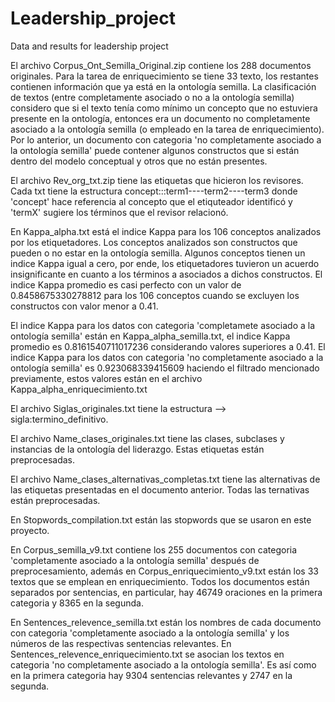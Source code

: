 # Leadership_project
Data and results for leadership project

El archivo Corpus_Ont_Semilla_Original.zip contiene los 288 documentos originales. Para la tarea de enriquecimiento se tiene 33 texto, los restantes contienen información que ya está en la ontología semilla. La clasificación de textos (entre completamente asociado o no a la ontología semilla) considero que si el texto tenía como mínimo un concepto que no estuviera presente en la ontología, entonces era un documento no completamente asociado a la ontología semilla (o empleado en la tarea de enriquecimiento). Por lo anterior, un documento con categoria 'no completamente asociado a la ontología semilla' puede contener algunos constructos que si están dentro del modelo conceptual y otros que no están presentes.

El archivo Rev_org_txt.zip tiene las etiquetas que hicieron los revisores. Cada txt tiene la estructura concept:::term1----term2----term3 donde 'concept' hace referencia al concepto que el etiquteador identificó y 'termX' sugiere los términos que el revisor relacionó.

En Kappa_alpha.txt está el indice Kappa para los 106 conceptos analizados por los etiquetadores. Los conceptos analizados son constructos que pueden o no estar en la ontología semilla. Algunos conceptos tienen un indice Kappa igual a cero, por ende, los etiquetadores tuvieron un acuerdo insignificante en cuanto a los términos a asociados a dichos constructos. El indice Kappa promedio es casi perfecto con un valor de 0.8458675330278812 para los 106 conceptos cuando se excluyen los constructos con valor menor a 0.41.

El indice Kappa para los datos con categoria 'completamete asociado a la ontología semilla' están en Kappa_alpha_semilla.txt, el indice Kappa promedio es 0.8161540711017236 considerando valores superiores a 0.41. El indice Kappa para los datos con categoria 'no completamente asociado a la ontología semilla' es 0.923068339415609 haciendo el filtrado mencionado previamente, estos valores están en el archivo Kappa_alpha_enriquecimiento.txt

El archivo Siglas_originales.txt tiene la estructura --> sigla:termino_definitivo.

El archivo Name_clases_originales.txt tiene las clases, subclases y instancias de la ontología del liderazgo. Estas etiquetas están preprocesadas.

El archivo Name_clases_alternativas_completas.txt tiene las alternativas de las etiquetas presentadas en el documento anterior. Todas las ternativas están preprocesadas.

En Stopwords_compilation.txt están las stopwords que se usaron en este proyecto.

En Corpus_semilla_v9.txt contiene los 255 documentos con categoria 'completamente asociado a la ontología semilla' después de preprocesamiento, además en Corpus_enriquecimiento_v9.txt están los 33 textos que se emplean en enriquecimiento. Todos los documentos están separados por sentencias, en particular, hay 46749 oraciones en la primera categoria y 8365 en la segunda.

En Sentences_relevence_semilla.txt están los nombres de cada documento con categoria 'completamente asociado a la ontología semilla' y los números de las respectivas sentencias relevantes. En Sentences_relevence_enriquecimiento.txt se asocian los textos en categoria 'no completamente asociado a la ontología semilla'. Es así como en la primera categoria hay 9304 sentencias relevantes y 2747 en la segunda.
